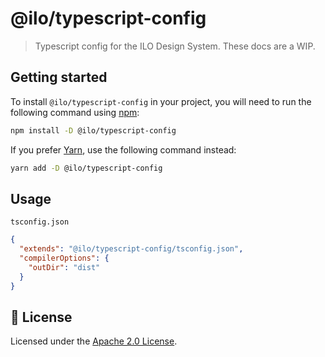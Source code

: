 # @ilo/typescript-config

> Typescript config for the ILO Design System. These docs are a WIP.

## Getting started

To install `@ilo/typescript-config` in your project, you will need to run the
following command using [npm](https://www.npmjs.com/):

```bash
npm install -D @ilo/typescript-config
```

If you prefer [Yarn](https://yarnpkg.com/en/), use the following command
instead:

```bash
yarn add -D @ilo/typescript-config
```

## Usage

`tsconfig.json`

```json
{
  "extends": "@ilo/typescript-config/tsconfig.json",
  "compilerOptions": {
    "outDir": "dist"
  }
}
```

## 📝 License

Licensed under the [Apache 2.0 License](/LICENSE).
